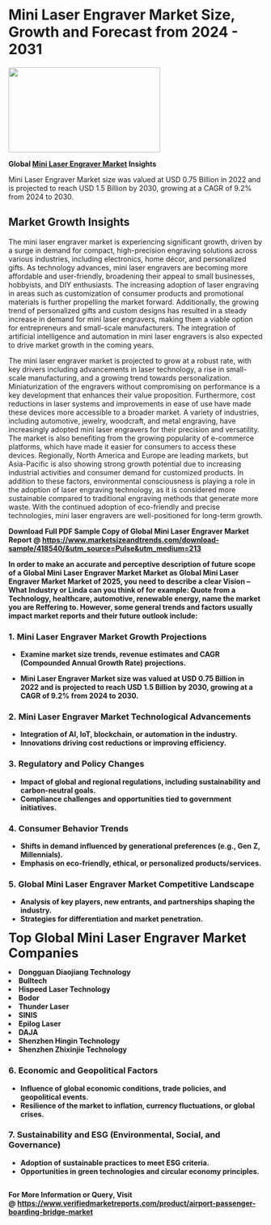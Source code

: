 <H1>Mini Laser Engraver Market Size, Growth and Forecast from 2024 - 2031</H1><img class="aligncenter size-medium wp-image-584254" src="https://thirdeyenews.in/wp-content/uploads/2024/09/Global-Market-Research-300x168.jpeg" alt="" width="300" height="168" /><p><strong>Global&nbsp;<a href="https://www.marketsizeandtrends.com/download-sample/418540/&amp;utm_source=Pulse&amp;utm_medium=213">Mini Laser Engraver Market</a> Insights</strong></p><p>Mini Laser Engraver Market size was valued at USD 0.75 Billion in 2022 and is projected to reach USD 1.5 Billion by 2030, growing at a CAGR of 9.2% from 2024 to 2030.</p><p><h2>Market Growth Insights</h2> <p>The mini laser engraver market is experiencing significant growth, driven by a surge in demand for compact, high-precision engraving solutions across various industries, including electronics, home décor, and personalized gifts. As technology advances, mini laser engravers are becoming more affordable and user-friendly, broadening their appeal to small businesses, hobbyists, and DIY enthusiasts. The increasing adoption of laser engraving in areas such as customization of consumer products and promotional materials is further propelling the market forward. Additionally, the growing trend of personalized gifts and custom designs has resulted in a steady increase in demand for mini laser engravers, making them a viable option for entrepreneurs and small-scale manufacturers. The integration of artificial intelligence and automation in mini laser engravers is also expected to drive market growth in the coming years.</p> <p><strong></strong></p> <p>The mini laser engraver market is projected to grow at a robust rate, with key drivers including advancements in laser technology, a rise in small-scale manufacturing, and a growing trend towards personalization. Miniaturization of the engravers without compromising on performance is a key development that enhances their value proposition. Furthermore, cost reductions in laser systems and improvements in ease of use have made these devices more accessible to a broader market. A variety of industries, including automotive, jewelry, woodcraft, and metal engraving, have increasingly adopted mini laser engravers for their precision and versatility. The market is also benefiting from the growing popularity of e-commerce platforms, which have made it easier for consumers to access these devices. Regionally, North America and Europe are leading markets, but Asia-Pacific is also showing strong growth potential due to increasing industrial activities and consumer demand for customized products. In addition to these factors, environmental consciousness is playing a role in the adoption of laser engraving technology, as it is considered more sustainable compared to traditional engraving methods that generate more waste. With the continued adoption of eco-friendly and precise technologies, mini laser engravers are well-positioned for long-term growth.</p> <p><strong></p><p><span class=""><strong>Download Full PDF Sample Copy of Global Mini Laser Engraver Market Report</strong> @ <a href="https://www.marketsizeandtrends.com/download-sample/418540/&amp;utm_source=Pulse&amp;utm_medium=213" target="_blank">https://www.marketsizeandtrends.com/download-sample/418540/&amp;utm_source=Pulse&amp;utm_medium=213</a></span></p><p>In order to make an accurate and perceptive description of future scope of a Global&nbsp;Mini Laser Engraver Market Market as Global&nbsp;Mini Laser Engraver Market Market of 2025, you need to describe a clear Vision &ndash; What Industry or Linda can you think of for example: Quote from a Technology, healthcare, automotive, renewable energy, name the market you are Reffering to. However, some general trends and factors usually impact market reports and their future outlook include:</p><h3>1.&nbsp;<strong>Mini Laser Engraver Market Growth Projections</strong></h3><ul><li>Examine market size trends, revenue estimates and CAGR (Compounded Annual Growth Rate) projections.</li><li><p>Mini Laser Engraver Market size was valued at USD 0.75 Billion in 2022 and is projected to reach USD 1.5 Billion by 2030, growing at a CAGR of 9.2% from 2024 to 2030.</p></li></ul><h3>2.&nbsp;<strong>Mini Laser Engraver Market Technological Advancements</strong></h3><ul><li>Integration of AI, IoT, blockchain, or automation in the industry.</li><li>Innovations driving cost reductions or improving efficiency.</li></ul><h3>3.&nbsp;<strong>Regulatory and Policy Changes</strong></h3><ul><li>Impact of global and regional regulations, including sustainability and carbon-neutral goals.</li><li>Compliance challenges and opportunities tied to government initiatives.</li></ul><h3>4.&nbsp;<strong>Consumer Behavior Trends</strong></h3><ul><li>Shifts in demand influenced by generational preferences (e.g., Gen Z, Millennials).</li><li>Emphasis on eco-friendly, ethical, or personalized products/services.</li></ul><h3>5.&nbsp;<strong>Global Mini Laser Engraver Market Competitive Landscape</strong></h3><ul><li>Analysis of key players, new entrants, and partnerships shaping the industry.</li><li>Strategies for differentiation and market penetration.</li></ul><p data-pm-slice="1 1 []"><span style="color: inherit; font-family: inherit; font-size: 25px;">Top Global Mini Laser Engraver Market Companies</span></p><div class="" data-test-id=""><p><li>Dongguan Diaojiang Technology</li><li> Bulltech</li><li> Hispeed Laser Technology</li><li> Bodor</li><li> Thunder Laser</li><li> SINIS</li><li> Epilog Laser</li><li> DAJA</li><li> Shenzhen Hingin Technology</li><li> Shenzhen Zhixinjie Technology</li></p></div><h3>6.&nbsp;<strong>Economic and Geopolitical Factors</strong></h3><ul><li>Influence of global economic conditions, trade policies, and geopolitical events.</li><li>Resilience of the market to inflation, currency fluctuations, or global crises.</li></ul><h3>7.&nbsp;<strong>Sustainability and ESG (Environmental, Social, and Governance)</strong></h3><ul><li>Adoption of sustainable practices to meet ESG criteria.</li><li>Opportunities in green technologies and circular economy principles.</li></ul><h2><strong style="font-size: 14px;">For More Information or Query, Visit @&nbsp;</strong><a style="background-color: #ffffff; font-size: 14px;" href="https://www.marketsizeandtrends.com/report/mini-laser-engraver-market/" target="_blank">https://www.verifiedmarketreports.com/product/airport-passenger-boarding-bridge-market</a></h2>
